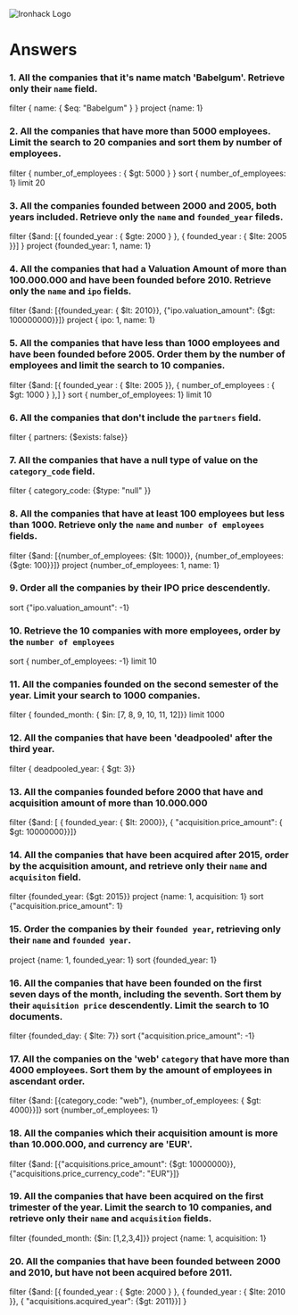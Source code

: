 ![Ironhack Logo](https://i.imgur.com/1QgrNNw.png)

# Answers

### 1. All the companies that it's name match 'Babelgum'. Retrieve only their `name` field.

filter { name: { $eq: "Babelgum" } }
project {name: 1}

### 2. All the companies that have more than 5000 employees. Limit the search to 20 companies and sort them by **number of employees**.

filter { number_of_employees : { $gt: 5000 } }
sort { number_of_employees: 1}
limit 20

### 3. All the companies founded between 2000 and 2005, both years included. Retrieve only the `name` and `founded_year` fileds.

filter {$and: [{ founded_year : { $gte: 2000 } }, { founded_year : { $lte: 2005 }}] }
project {founded_year: 1, name: 1}

### 4. All the companies that had a Valuation Amount of more than 100.000.000 and have been founded before 2010. Retrieve only the `name` and `ipo` fields.

filter {$and: [{founded_year: { $lt: 2010}}, {"ipo.valuation_amount": {$gt: 100000000}}]}
project { ipo: 1, name: 1}

### 5. All the companies that have less than 1000 employees and have been founded before 2005. Order them by the number of employees and limit the search to 10 companies.

filter {$and: [{ founded_year : { $lte: 2005 }}, { number_of_employees : { $gt: 1000 } },] }
sort { number_of_employees: 1}
limit 10

### 6. All the companies that don't include the `partners` field.

filter { partners: {$exists: false}}

### 7. All the companies that have a null type of value on the `category_code` field.

filter { category_code: {$type: "null" }}

### 8. All the companies that have at least 100 employees but less than 1000. Retrieve only the `name` and `number of employees` fields.

filter {$and: [{number_of_employees: {$lt: 1000}}, {number_of_employees: {$gte: 100}}]}
project {number_of_employees: 1, name: 1}

### 9. Order all the companies by their IPO price descendently.

sort {"ipo.valuation_amount": -1}

### 10. Retrieve the 10 companies with more employees, order by the `number of employees`

sort { number_of_employees: -1}
limit 10

### 11. All the companies founded on the second semester of the year. Limit your search to 1000 companies.

filter { founded_month: { $in: [7, 8, 9, 10, 11, 12]}}
limit 1000

### 12. All the companies that have been 'deadpooled' after the third year.

filter { deadpooled_year: { $gt: 3}}

### 13. All the companies founded before 2000 that have and acquisition amount of more than 10.000.000

filter {$and: [ { founded_year: { $lt: 2000}}, { "acquisition.price_amount": { $gt: 10000000}}]}

### 14. All the companies that have been acquired after 2015, order by the acquisition amount, and retrieve only their `name` and `acquisiton` field.

filter {founded_year: {$gt: 2015}}
project {name: 1, acquisition: 1}
sort {"acquisition.price_amount": 1}

### 15. Order the companies by their `founded year`, retrieving only their `name` and `founded year`.

project {name: 1, founded_year: 1}
sort {founded_year: 1}

### 16. All the companies that have been founded on the first seven days of the month, including the seventh. Sort them by their `aquisition price` descendently. Limit the search to 10 documents.

filter {founded_day: { $lte: 7}}
sort {"acquisition.price_amount": -1}

### 17. All the companies on the 'web' `category` that have more than 4000 employees. Sort them by the amount of employees in ascendant order.

filter {$and: [{category_code: "web"}, {number_of_employees: { $gt: 4000}}]}
sort {number_of_employees: 1}

### 18. All the companies which their acquisition amount is more than 10.000.000, and currency are 'EUR'.

filter {$and: [{"acquisitions.price_amount": {$gt: 10000000}}, {"acquisitions.price_currency_code": "EUR"}]}

### 19. All the companies that have been acquired on the first trimester of the year. Limit the search to 10 companies, and retrieve only their `name` and `acquisition` fields.

filter {founded_month: {$in: [1,2,3,4]}}
project {name: 1, acquisition: 1}

### 20. All the companies that have been founded between 2000 and 2010, but have not been acquired before 2011.

filter {$and: [{ founded_year : { $gte: 2000 } }, { founded_year : { $lte: 2010 }}, { "acquisitions.acquired_year": {$gt: 2011}}] }